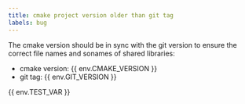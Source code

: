 ```yaml
---
title: cmake project version older than git tag
labels: bug
---
```

The cmake version should be in sync with the git version to ensure the correct file names and sonames of shared libraries:

- cmake version: {{ env.CMAKE_VERSION }}
- git tag: {{ env.GIT_VERSION }}

{{ env.TEST_VAR }}
